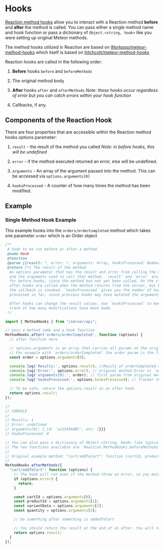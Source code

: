 # Hooks

[Reaction method hooks](https://docs.reactioncommerce.com/reaction-docs/master/method-hooks) allow you to interact with a Reaction method **before** and **after** the method is called. You can pass either a single method name and hook function or pass a dictionary of `Object.<string, hook>` like you were setting up original Meteor methods.

The method hooks utilized in Reaction are based on [Workpop/meteor-method-hooks](https://github.com/Workpop/meteor-method-hooks) which itself is based on [hitchcott/meteor-method-hooks](https://github.com/hitchcott/meteor-method-hooks)

Reaction hooks are called in the following order:

1) **Before** hooks `before` and `beforeMethods`

2) The original method body

3) **After** hooks `after` and `afterMethods` *Note: these hooks occur regardless of error but you can catch errors within your hook function*

4) Callbacks, if any.

## Components of the Reaction Hook

There are four properties that are accessible within the Reaction method hooks options parameter:

1) `result` - the result of the method you called *Note: in before hooks, this will be undefined*

2) `error` - if the method executed returned an error, else will be undefined.

3) `arguments` - An array of the argument passed into the method. This can be accessed via `options.arguments[0]`

4) `hooksProcessed` - A counter of how many times the method has been modified.

## Example

### Single Method Hook Example

This example hooks into the `orders/orderCompleted` method which takes one parameter `order` which is an Order object

```js
/**
 A hook to be run before or after a method.
 @name Hook
 @function
 @param {{result: *, error: *, arguments: Array, hooksProcessed: Number}}
 @return {*} The result of the method
  An options parameter that has the result and error from calling the method
  and the arguments used to call that method. `result` and `error` are null
  for before hooks, since the method has not yet been called. On the client,
  after hooks are called when the method returns from the server, but before
  the callback is invoked. `hooksProcessed` gives you the number of hooks
  processed so far, since previous hooks may have mutated the arguments.

  After hooks can change the result values. Use `hooksProcessed` to keep
  track of how many modifications have been made.
 */

import { MethodHooks } from "/server/api";

// pass a method name and a hook function
MethodHooks.after('orders/orderCompleted', function (options) {
  // after function here

  // options.arguments is an array that carries all params on the original method.
  // For example with `orders/orderCompleted` the order param is the first (and only) param.
  const order = options.arguments[0];

  console.log('Results:', options.result); //Result of orderCompleted method
  console.log('Error:', options.error); // original method Error or `undefined` if successful
  console.log('arguments[0]:', order); // first param from original method (order object in this case)
  console.log('hooksProcessed:', options.hooksProcessed); // Tracker that looks at amount times result was modified previously

  // To be safe, return the options.result in an after hook.
  return options.result;
});

//
// CONSOLE
//
// Results: 1
// Error: undefined
// arguments[0]: {_id: 'a123456ABC', etc: {}}}
// hooksProcessed: 0

// You can also pass a dictionary of Object.<String, Hook> like typical Meteor.methods.
// The two functions available are `Reaction.MethodHooks.beforeMethods` and `Reaction.MethodHooks.afterMethods`.
//
// Original example method: "cart/addToCart": function (cartId, productId, variantData, quantity)
//
MethodHooks.afterMethods({
  "cart/addToCart": function (options) {
    // The hook will run even if the method threw an error, so you must always check for an error!
    if (options.error) {
      return;
    }

    const cartId = options.arguments[0];
    const productId = options.arguments[1];
    const variantData = options.arguments[2];
    const quantity = options.arguments[3];

    // Do something after something is addedToCart

    // You should return the result at the end of an after. You will receive a warning if a result was expected.
    return options.result;
  }
});
```
